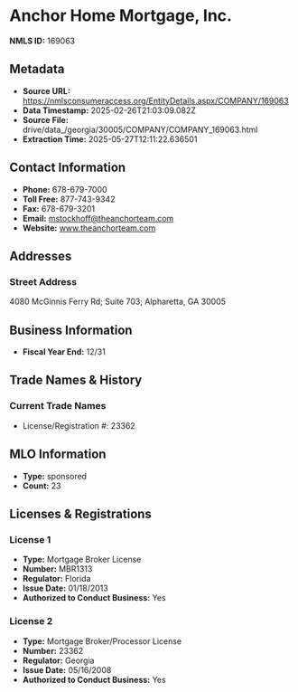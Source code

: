 # Anchor Home Mortgage, Inc.

**NMLS ID:** 169063

## Metadata
- **Source URL:** https://nmlsconsumeraccess.org/EntityDetails.aspx/COMPANY/169063
- **Data Timestamp:** 2025-02-26T21:03:09.082Z
- **Source File:** drive/data_/georgia/30005/COMPANY/COMPANY_169063.html
- **Extraction Time:** 2025-05-27T12:11:22.636501

## Contact Information
- **Phone:** 678-679-7000
- **Toll Free:** 877-743-9342
- **Fax:** 678-679-3201
- **Email:** mstockhoff@theanchorteam.com
- **Website:** www.theanchorteam.com

## Addresses
### Street Address
4080 McGinnis Ferry Rd; Suite 703; Alpharetta, GA 30005

## Business Information
- **Fiscal Year End:** 12/31

## Trade Names & History
### Current Trade Names
- License/Registration #: 23362

## MLO Information
- **Type:** sponsored
- **Count:** 23

## Licenses & Registrations

### License 1
- **Type:** Mortgage Broker License
- **Number:** MBR1313
- **Regulator:** Florida
- **Issue Date:** 01/18/2013
- **Authorized to Conduct Business:** Yes

### License 2
- **Type:** Mortgage Broker/Processor License
- **Number:** 23362
- **Regulator:** Georgia
- **Issue Date:** 05/16/2008
- **Authorized to Conduct Business:** Yes
